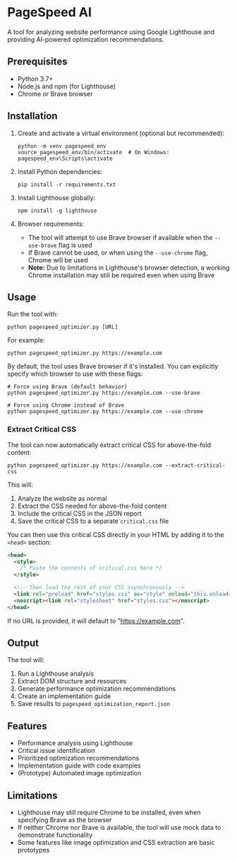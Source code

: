 # PageSpeed AI

A tool for analyzing website performance using Google Lighthouse and providing AI-powered optimization recommendations.

## Prerequisites

- Python 3.7+
- Node.js and npm (for Lighthouse)
- Chrome or Brave browser

## Installation

1. Create and activate a virtual environment (optional but recommended):
   ```
   python -m venv pagespeed_env
   source pagespeed_env/bin/activate  # On Windows: pagespeed_env\Scripts\activate
   ```

2. Install Python dependencies:
   ```
   pip install -r requirements.txt
   ```

3. Install Lighthouse globally:
   ```
   npm install -g lighthouse
   ```

4. Browser requirements:
   - The tool will attempt to use Brave browser if available when the `--use-brave` flag is used
   - If Brave cannot be used, or when using the `--use-chrome` flag, Chrome will be used
   - **Note:** Due to limitations in Lighthouse's browser detection, a working Chrome installation may still be required even when using Brave

## Usage

Run the tool with:
```
python pagespeed_optimizer.py [URL]
```

For example:
```
python pagespeed_optimizer.py https://example.com
```

By default, the tool uses Brave browser if it's installed. You can explicitly specify which browser to use with these flags:

```
# Force using Brave (default behavior)
python pagespeed_optimizer.py https://example.com --use-brave

# Force using Chrome instead of Brave
python pagespeed_optimizer.py https://example.com --use-chrome
```

### Extract Critical CSS

The tool can now automatically extract critical CSS for above-the-fold content:

```
python pagespeed_optimizer.py https://example.com --extract-critical-css
```

This will:
1. Analyze the website as normal
2. Extract the CSS needed for above-the-fold content
3. Include the critical CSS in the JSON report
4. Save the critical CSS to a separate `critical.css` file

You can then use this critical CSS directly in your HTML by adding it to the `<head>` section:

```html
<head>
  <style>
    /* Paste the contents of critical.css here */
  </style>

  <!-- Then load the rest of your CSS asynchronously -->
  <link rel="preload" href="styles.css" as="style" onload="this.onload=null;this.rel='stylesheet'">
  <noscript><link rel="stylesheet" href="styles.css"></noscript>
</head>
```

If no URL is provided, it will default to "https://example.com".

## Output

The tool will:
1. Run a Lighthouse analysis
2. Extract DOM structure and resources
3. Generate performance optimization recommendations
4. Create an implementation guide
5. Save results to `pagespeed_optimization_report.json`

## Features

- Performance analysis using Lighthouse
- Critical issue identification
- Prioritized optimization recommendations
- Implementation guide with code examples
- (Prototype) Automated image optimization

## Limitations

- Lighthouse may still require Chrome to be installed, even when specifying Brave as the browser
- If neither Chrome nor Brave is available, the tool will use mock data to demonstrate functionality
- Some features like image optimization and CSS extraction are basic prototypes
